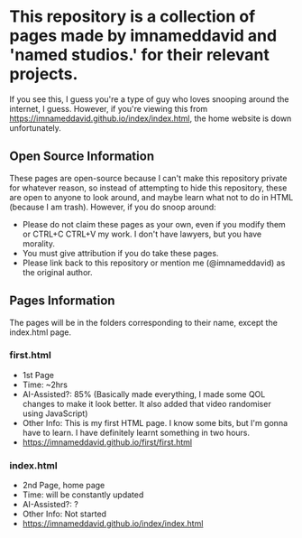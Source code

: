 # This repository is a collection of pages made by imnameddavid and 'named studios.' for their relevant projects.
  
  If you see this, I guess you're a type of guy who loves snooping around the internet, I guess.
  However, if you're viewing this from https://imnameddavid.github.io/index/index.html, the home website is down unfortunately.

## Open Source Information

  These pages are open-source because I can't make this repository private for whatever reason, so instead of attempting to hide this repository, these are open to anyone to look around, and maybe learn what not to do in HTML (because I am trash). However, if you do snoop around:

- Please do not claim these pages as your own, even if you modify them or CTRL+C CTRL+V my work. I don't have lawyers, but you have morality.
- You must give attribution if you do take these pages.
- Please link back to this repository or mention me (@imnameddavid) as the original author.

## Pages Information

The pages will be in the folders corresponding to their name, except the index.html page.

### first.html 
- 1st Page
- Time: ~2hrs
- AI-Assisted?: 85% (Basically made everything, I made some QOL changes to make it look better. It also added that video randomiser using JavaScript)
- Other Info: This is my first HTML page. I know some bits, but I'm gonna have to learn. I have definitely learnt something in two hours.
- https://imnameddavid.github.io/first/first.html

### index.html
- 2nd Page, home page
- Time: will be constantly updated
- AI-Assisted?: ?
- Other Info: Not started
- https://imnameddavid.github.io/index/index.html
